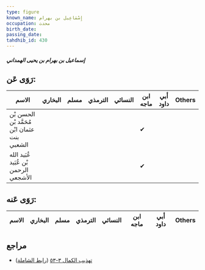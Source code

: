 ```yaml
---
type: figure
known_name: إِسْمَاعِيل بن بهرام
occupation: محدث
birth_date:
passing_date:
tahdhib_id: 430
---
```

##### إسماعيل بن بهرام بن يحيى الهمداني

## رَوَى عَن:
| الاسم                                        | البخاري | مسلم | الترمذي | النسائي | ابن ماجه | أبي داود | Others |
| -------------------------------------------- | ------- | ---- | ------- | ------- | -------- | -------- | ------ |
| الحسن بْن مُحَمَّد بْن عثمان ابْن بنت الشعبي |         |      |         |         | ✔        |          |        |
| عُبَيد الله بْن عُبَيد الرحمن الأشجعي        |         |      |         |         | ✔        |          |        |
## رَوَى عَنه:
| الاسم | البخاري | مسلم | الترمذي | النسائي | ابن ماجه | أبي داود | Others |
| ----- | ------- | ---- | ------- | ------- | -------- | -------- | ------ |
## مراجع
- [تهذيب الكمال ٣-٥٣](obsidian://open?vault=Tahdhib-al-Kamal&file=Figures/٤٣٠-إسماعيل%20بن%20بهرام%20بن%20يحيى%20الهمداني) ([رابط الشاملة](https://shamela.ws/book/3722/1067))